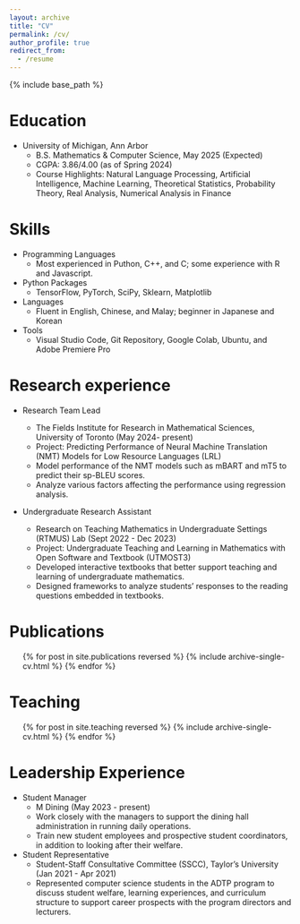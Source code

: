```yaml
---
layout: archive
title: "CV"
permalink: /cv/
author_profile: true
redirect_from:
  - /resume
---
```


{% include base_path %}

Education
======
* University of Michigan, Ann Arbor
  * B.S. Mathematics & Computer Science, May 2025 (Expected)
  * CGPA: 3.86/4.00 (as of Spring 2024)
  * Course Highlights: Natural Language Processing, Artificial Intelligence, Machine Learning, Theoretical Statistics, Probability Theory, Real Analysis, Numerical Analysis in Finance  

Skills
======
* Programming Languages
  * Most experienced in Puthon, C++, and C; some experience with R and Javascript.
* Python Packages
  * TensorFlow, PyTorch, SciPy, Sklearn, Matplotlib  
* Languages
  * Fluent in English, Chinese, and Malay; beginner in Japanese and Korean
* Tools
  * Visual Studio Code, Git Repository, Google Colab, Ubuntu, and Adobe Premiere Pro 

Research experience
======
* Research Team Lead
  * The Fields Institute for Research in Mathematical Sciences, University of Toronto (May 2024- present)
  * Project: Predicting Performance of Neural Machine Translation (NMT) Models for Low Resource Languages (LRL)
  * Model performance of the NMT models such as mBART and mT5 to predict their sp-BLEU scores.
  * Analyze various factors affecting the performance using regression analysis.


* Undergraduate Research Assistant
  * Research on Teaching Mathematics in Undergraduate Settings (RTMUS) Lab (Sept 2022 - Dec 2023)
  * Project: Undergraduate Teaching and Learning in Mathematics with Open Software and Textbook (UTMOST3)
  * Developed interactive textbooks that better support teaching and learning of undergraduate mathematics.
  * Designed frameworks to analyze students’ responses to the reading questions embedded in textbooks.

Publications
======
  <ul>{% for post in site.publications reversed %}
    {% include archive-single-cv.html %}
  {% endfor %}</ul>
  
Teaching
======
  <ul>{% for post in site.teaching reversed %}
    {% include archive-single-cv.html %}
  {% endfor %}</ul>
  
Leadership Experience
======
* Student Manager
  * M Dining (May 2023 - present)
  * Work closely with the managers to support the dining hall administration in running daily operations.
  * Train new student employees and prospective student coordinators, in addition to looking after their welfare.
* Student Representative
  * Student-Staff Consultative Committee (SSCC), Taylor’s University (Jan 2021 - Apr 2021)
  * Represented computer science students in the ADTP program to discuss student welfare, learning experiences, and curriculum structure to support career prospects with the program directors and lecturers.
